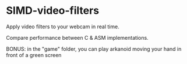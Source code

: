 SIMD-video-filters
==================

Apply video filters to your webcam in real time.

Compare performance between C & ASM implementations.

BONUS: in the "game" folder, you can play arkanoid moving your hand in front of a green screen